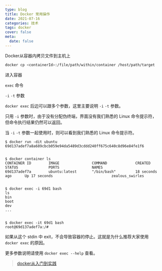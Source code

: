 ```yaml
---
type: blog
title: Docker 常用操作
date: 2021-07-16
categories: 技术
tags: docker
cover: false
meta:
  date: false
---
```




<!-- more -->

Docker从容器内拷贝文件到主机上

```bash
docker cp <containerId>:/file/path/within/container /host/path/target
```



进入容器

`exec` 命令

`-i` `-t` 参数

`docker exec` 后边可以跟多个参数，这里主要说明 `-i` `-t` 参数。

只用 `-i` 参数时，由于没有分配伪终端，界面没有我们熟悉的 Linux 命令提示符，但命令执行结果仍然可以返回。

当 `-i` `-t` 参数一起使用时，则可以看到我们熟悉的 Linux 命令提示符。

```
$ docker run -dit ubuntu
69d137adef7a8a689cbcb059e94da5489d3cddd240ff675c640c8d96e84fe1f6


$ docker container ls
CONTAINER ID        IMAGE               COMMAND             CREATED             STATUS              PORTS               NAMES
69d137adef7a        ubuntu:latest       "/bin/bash"         18 seconds ago      Up 17 seconds                           zealous_swirles


$ docker exec -i 69d1 bash
ls
bin
boot
dev
...


$ docker exec -it 69d1 bash
root@69d137adef7a:/#
```

如果从这个 stdin 中 exit，不会导致容器的停止。这就是为什么推荐大家使用 `docker exec` 的原因。

更多参数说明请使用 `docker exec --help` 查看。



> [docker从入门到实践](https://yeasy.gitbook.io/docker_practice/container/attach_exec)
